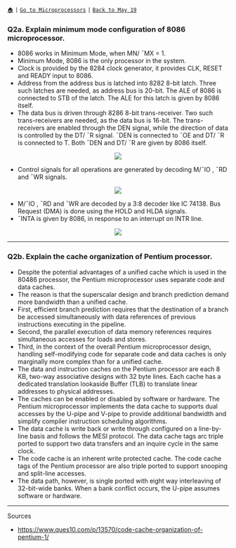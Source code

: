 [`🏠`](/) `|` [`Go to Microprocessors`](/mp/) `|` [`Back to May 19`](/mp/previous-years/may-19/)

### Q2a. Explain minimum mode configuration of 8086 microprocessor.

* 8086 works in Minimum Mode, when MN/ ¯MX = 1.
* Minimum Mode, 8086 is the only processor in the system.
* Clock is provided by the 8284 clock generator, it provides CLK, RESET and READY input to 8086.
* Address from the address bus is latched into 8282 8-bit latch. 
Three such latches are needed, as address bus is 20-bit. 
The ALE of 8086 is connected to STB of the latch. 
The ALE for this latch is given by 8086 itself.
* The data bus is driven through 8286 8-bit trans-receiver. 
Two such trans-receivers are needed, as the data bus is 16-bit. 
The trans-receivers are enabled through the DEN signal, while the direction of data 
is controlled by the DT/ ¯R signal. 
¯DEN is connected to ¯OE and DT/ ¯R is connected to T. 
Both ¯DEN and DT/ ¯R are given by 8086 itself.

<div align="center">

![](https://i.imgur.com/oBqGrRt.png)

</div>

* Control signals for all operations are generated by decoding M/¯IO , ¯RD and ¯WR signals.

<div align="center">

![](https://i.imgur.com/ySqyyQa.png)

</div>

* M/¯IO , ¯RD and ¯WR are decoded by a 3:8 decoder like IC 74138. 
Bus Request (DMA) is done using the HOLD and HLDA signals.
* ¯INTA is given by 8086, in response to an interrupt on INTR line.

<div align="center">

![](https://i.imgur.com/gvX2tzy.png)

</div>

<hr />

### Q2b. Explain the cache organization of Pentium processor.

* Despite the potential advantages of a unified cache which is used in the 80486 processor, the Pentium microprocessor uses separate code and data caches.
* The reason is that the superscalar design and branch prediction demand more bandwidth than a unified cache.
* First, efficient branch prediction requires that the destination of a branch be accessed simultaneously with data references of previous instructions executing in the pipeline.
* Second, the parallel execution of data memory references requires simultaneous accesses for loads and stores.
* Third, in the context of the overall Pentium microprocessor design, handling self-modifying code for separate code and data caches is only marginally more complex than for a unified cache.
* The data and instruction caches on the Pentium processor are each 8 KB, two-way associative designs with 32 byte lines. Each cache has a dedicated translation lookaside Buffer (TLB) to translate linear addresses to physical addresses.
* The caches can be enabled or disabled by software or hardware. The Pentium microprocessor implements the data cache to supports dual accesses by the U-pipe and V-pipe to provide additional bandwidth and simplify compiler instruction scheduling algorithms.
* The data cache is write back or write through configured on a line-by-line basis and follows the MESI protocol. The data cache tags arc triple ported to support two data transfers and an inquire cycle in the same clock.
* The code cache is an inherent write protected cache. The code cache tags of the Pentium processor are also triple ported to support snooping and split-line accesses.
* The data path, however, is single ported with eight way interleaving of 32-bit-wide banks. When a bank conflict occurs, the U-pipe assumes software or hardware.

<hr />

Sources

* https://www.ques10.com/p/13570/code-cache-organization-of-pentium-1/
